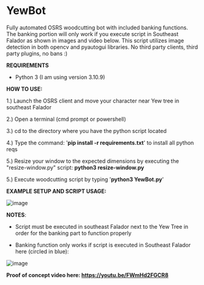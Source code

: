 # YewBot
Fully automated OSRS woodcutting bot with included banking functions. The banking portion will only work if you execute script in Southeast Falador as shown in images and video below. This script utilizes image detection in both opencv and pyautogui libraries. No third party clients, third party plugins, no bans :) 




**REQUIREMENTS**

- Python 3 (I am using version 3.10.9)

**HOW TO USE:**

1.) Launch the OSRS client and move your character near Yew tree in southeast Falador

2.) Open a terminal (cmd prompt or powershell)

3.) cd to the directory where you have the python script located

4.) Type the command: '**pip install -r requirements.txt**' to install all python reqs

5.) Resize your window to the expected dimensions by executing the "resize-window.py" script: **python3 resize-window.py**

5.) Execute woodcutting script by typing '**python3 YewBot.py**'

**EXAMPLE SETUP AND SCRIPT USAGE:**

![image](https://user-images.githubusercontent.com/33561650/220514760-a84d6b64-8ba6-4a4b-8249-24d2f996a384.png)





**NOTES**:

- Script must be executed in southeast Falador next to the Yew Tree in order for the banking part to function properly

- Banking function only works if script is executed in Southeast Falador here (circled in blue):

![image](https://user-images.githubusercontent.com/33561650/219968282-2b548a4b-6034-47ce-8eac-ba5dbb735231.png)


**Proof of concept video here: https://youtu.be/FWmHd2FGCR8**
